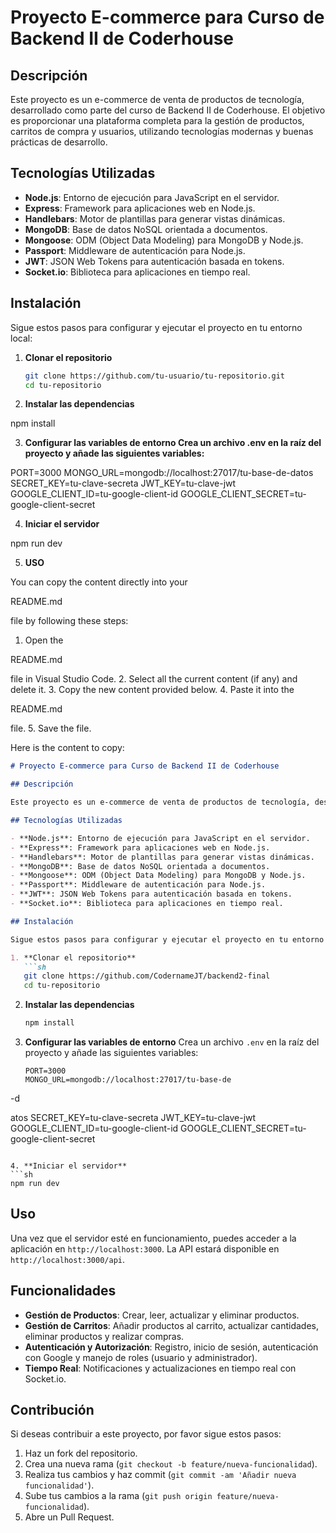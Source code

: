 # Proyecto E-commerce para Curso de Backend II de Coderhouse

## Descripción

Este proyecto es un e-commerce de venta de productos de tecnología, desarrollado como parte del curso de Backend II de Coderhouse. El objetivo es proporcionar una plataforma completa para la gestión de productos, carritos de compra y usuarios, utilizando tecnologías modernas y buenas prácticas de desarrollo.

## Tecnologías Utilizadas

- **Node.js**: Entorno de ejecución para JavaScript en el servidor.
- **Express**: Framework para aplicaciones web en Node.js.
- **Handlebars**: Motor de plantillas para generar vistas dinámicas.
- **MongoDB**: Base de datos NoSQL orientada a documentos.
- **Mongoose**: ODM (Object Data Modeling) para MongoDB y Node.js.
- **Passport**: Middleware de autenticación para Node.js.
- **JWT**: JSON Web Tokens para autenticación basada en tokens.
- **Socket.io**: Biblioteca para aplicaciones en tiempo real.

## Instalación

Sigue estos pasos para configurar y ejecutar el proyecto en tu entorno local:

1. **Clonar el repositorio**
   ```sh
   git clone https://github.com/tu-usuario/tu-repositorio.git
   cd tu-repositorio

2. **Instalar las dependencias**

npm install

3. **Configurar las variables de entorno Crea un archivo .env en la raíz del proyecto y añade las siguientes variables:**

PORT=3000
MONGO_URL=mongodb://localhost:27017/tu-base-de-datos
SECRET_KEY=tu-clave-secreta
JWT_KEY=tu-clave-jwt
GOOGLE_CLIENT_ID=tu-google-client-id
GOOGLE_CLIENT_SECRET=tu-google-client-secret

4. **Iniciar el servidor**

npm run dev

5. **USO**

You can copy the content directly into your 

README.md

 file by following these steps:

1. Open the 

README.md

 file in Visual Studio Code.
2. Select all the current content (if any) and delete it.
3. Copy the new content provided below.
4. Paste it into the 

README.md

 file.
5. Save the file.

Here is the content to copy:

```markdown
# Proyecto E-commerce para Curso de Backend II de Coderhouse

## Descripción

Este proyecto es un e-commerce de venta de productos de tecnología, desarrollado como parte del curso de Backend II de Coderhouse. El objetivo es proporcionar una plataforma completa para la gestión de productos, carritos de compra y usuarios, utilizando tecnologías modernas y buenas prácticas de desarrollo.

## Tecnologías Utilizadas

- **Node.js**: Entorno de ejecución para JavaScript en el servidor.
- **Express**: Framework para aplicaciones web en Node.js.
- **Handlebars**: Motor de plantillas para generar vistas dinámicas.
- **MongoDB**: Base de datos NoSQL orientada a documentos.
- **Mongoose**: ODM (Object Data Modeling) para MongoDB y Node.js.
- **Passport**: Middleware de autenticación para Node.js.
- **JWT**: JSON Web Tokens para autenticación basada en tokens.
- **Socket.io**: Biblioteca para aplicaciones en tiempo real.

## Instalación

Sigue estos pasos para configurar y ejecutar el proyecto en tu entorno local:

1. **Clonar el repositorio**
   ```sh
   git clone https://github.com/CodernameJT/backend2-final
   cd tu-repositorio
   ```

2. **Instalar las dependencias**
   ```sh
   npm install
   ```

3. **Configurar las variables de entorno**
   Crea un archivo `.env` en la raíz del proyecto y añade las siguientes variables:
   ```env
   PORT=3000
   MONGO_URL=mongodb://localhost:27017/tu-base-de

-d

atos
   SECRET_KEY=tu-clave-secreta
   JWT_KEY=tu-clave-jwt
   GOOGLE_CLIENT_ID=tu-google-client-id
   GOOGLE_CLIENT_SECRET=tu-google-client-secret
   ```

4. **Iniciar el servidor**
   ```sh
   npm run dev
   ```

## Uso

Una vez que el servidor esté en funcionamiento, puedes acceder a la aplicación en `http://localhost:3000`. La API estará disponible en `http://localhost:3000/api`.

## Funcionalidades

- **Gestión de Productos**: Crear, leer, actualizar y eliminar productos.
- **Gestión de Carritos**: Añadir productos al carrito, actualizar cantidades, eliminar productos y realizar compras.
- **Autenticación y Autorización**: Registro, inicio de sesión, autenticación con Google y manejo de roles (usuario y administrador).
- **Tiempo Real**: Notificaciones y actualizaciones en tiempo real con Socket.io.

## Contribución

Si deseas contribuir a este proyecto, por favor sigue estos pasos:

1. Haz un fork del repositorio.
2. Crea una nueva rama (`git checkout -b feature/nueva-funcionalidad`).
3. Realiza tus cambios y haz commit (`git commit -am 'Añadir nueva funcionalidad'`).
4. Sube tus cambios a la rama (`git push origin feature/nueva-funcionalidad`).
5. Abre un Pull Request.


